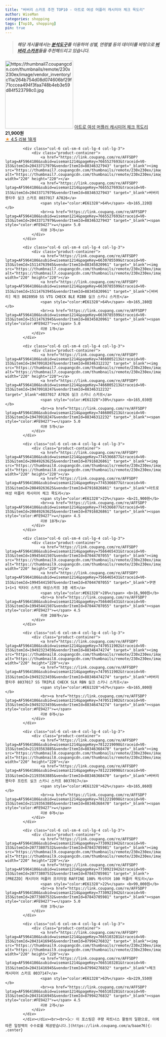 ```yaml
---
title: "버버리 스카프 추천 TOP10 - 아트로 여성 머플러 캐시미어 체크 목도리"
author: WiseMan
categories: shopping
tags: [Top10, shopping]
pin: true
---
```


> ##### 해당 게시물에서는 [**분석도구**](https://itemscout.io/)를 이용하여 **성별**, **연령별** 등의 데이터를 바탕으로 [**버버리 스카프**](https://link.coupang.com/a/baae76)들을 추천해드리고 있습니다.
<div class="container"><div class="row">
            <div class="col-6 col-sm-4 col-lg-4 col-lg-3">
                <div class="product-container">
                    <a href="https://link.coupang.com/re/AFFSDP?lptag=AF5964186&subid=wiseman1214&pageKey=7745366877&traceid=V0-153&itemId=20849263623&vendorItemId=87916826840" target="_blank"><img src="https://thumbnail7.coupangcdn.com/thumbnails/remote/230x230ex/image/vendor_inventory/c11a/264b754d08d074606bf29f71cccea494f3faa748b4eb3e59d84f523798c0.jpg" alt="https://thumbnail7.coupangcdn.com/thumbnails/remote/230x230ex/image/vendor_inventory/c11a/264b754d08d074606bf29f71cccea494f3faa748b4eb3e59d84f523798c0.jpg" width="220" height="220"></a>
                    <a href="https://link.coupang.com/re/AFFSDP?lptag=AF5964186&subid=wiseman1214&pageKey=7745366877&traceid=V0-153&itemId=20849263623&vendorItemId=87916826840" target="_blank">아트로 여성 머플러 캐시미어 체크 목도리</a>
                    <span style="color:#E61328"></span> <b>21,900원</b>
                    <br><a href="https://link.coupang.com/re/AFFSDP?lptag=AF5964186&subid=wiseman1214&pageKey=7745366877&traceid=V0-153&itemId=20849263623&vendorItemId=87916826840" target="_blank"><span style="color:#FE9427">★</span> 4.5
                    리뷰 18개</a>
                </div>
            </div>
            
            <div class="col-6 col-sm-4 col-lg-4 col-lg-3">
                <div class="product-container">
                    <a href="https://link.coupang.com/re/AFFSDP?lptag=AF5964186&subid=wiseman1214&pageKey=7665527693&traceid=V0-153&itemId=20433717979&vendorItemId=88346327943" target="_blank"><img src="https://thumbnail7.coupangcdn.com/thumbnails/remote/230x230ex/image/vendor_inventory/e444/ba54adbd5b4886530c667467ea5c779b09064782cd3a26be0d6ead5c88b6.jpg" alt="https://thumbnail7.coupangcdn.com/thumbnails/remote/230x230ex/image/vendor_inventory/e444/ba54adbd5b4886530c667467ea5c779b09064782cd3a26be0d6ead5c88b6.jpg" width="220" height="220"></a>
                    <a href="https://link.coupang.com/re/AFFSDP?lptag=AF5964186&subid=wiseman1214&pageKey=7665527693&traceid=V0-153&itemId=20433717979&vendorItemId=88346327943" target="_blank">버버리 몽타주 실크 스카프 8037017 A7026</a>
                    <span style="color:#E61328">64%</span> <b>165,220원</b>
                    <br><a href="https://link.coupang.com/re/AFFSDP?lptag=AF5964186&subid=wiseman1214&pageKey=7665527693&traceid=V0-153&itemId=20433717979&vendorItemId=88346327943" target="_blank"><span style="color:#FE9427">★</span> 5.0
                    리뷰 3개</a>
                </div>
            </div>
            
            <div class="col-6 col-sm-4 col-lg-4 col-lg-3">
                <div class="product-container">
                    <a href="https://link.coupang.com/re/AFFSDP?lptag=AF5964186&subid=wiseman1214&pageKey=6630785599&traceid=V0-153&itemId=15114763945&vendorItemId=88345820961" target="_blank"><img src="https://thumbnail7.coupangcdn.com/thumbnails/remote/230x230ex/image/vendor_inventory/461a/b734fce8493d2a0b6fb3df16ab70e9a9533bb235d71f6d324a63afad02a6.jpg" alt="https://thumbnail7.coupangcdn.com/thumbnails/remote/230x230ex/image/vendor_inventory/461a/b734fce8493d2a0b6fb3df16ab70e9a9533bb235d71f6d324a63afad02a6.jpg" width="220" height="220"></a>
                    <a href="https://link.coupang.com/re/AFFSDP?lptag=AF5964186&subid=wiseman1214&pageKey=6630785599&traceid=V0-153&itemId=15114763945&vendorItemId=88345820961" target="_blank">[버버리] 체크 8028950 SS VTG CHECK BLE RIBB 실크 스키니 스카프</a>
                    <span style="color:#E61328">64%</span> <b>165,280원</b>
                    <br><a href="https://link.coupang.com/re/AFFSDP?lptag=AF5964186&subid=wiseman1214&pageKey=6630785599&traceid=V0-153&itemId=15114763945&vendorItemId=88345820961" target="_blank"><span style="color:#FE9427">★</span> 5.0
                    리뷰 1개</a>
                </div>
            </div>
            
            <div class="col-6 col-sm-4 col-lg-4 col-lg-3">
                <div class="product-container">
                    <a href="https://link.coupang.com/re/AFFSDP?lptag=AF5964186&subid=wiseman1214&pageKey=7466005213&traceid=V0-153&itemId=19470918247&vendorItemId=88346312232" target="_blank"><img src="https://thumbnail7.coupangcdn.com/thumbnails/remote/230x230ex/image/vendor_inventory/7fd7/2314bf9cc957e19219dcc01d5935de998c2636b351033fab665708ce74db.jpg" alt="https://thumbnail7.coupangcdn.com/thumbnails/remote/230x230ex/image/vendor_inventory/7fd7/2314bf9cc957e19219dcc01d5935de998c2636b351033fab665708ce74db.jpg" width="220" height="220"></a>
                    <a href="https://link.coupang.com/re/AFFSDP?lptag=AF5964186&subid=wiseman1214&pageKey=7466005213&traceid=V0-153&itemId=19470918247&vendorItemId=88346312232" target="_blank">8037017 A7026 실크 스키니 스카프</a>
                    <span style="color:#E61328">30%</span> <b>165,030원</b>
                    <br><a href="https://link.coupang.com/re/AFFSDP?lptag=AF5964186&subid=wiseman1214&pageKey=7466005213&traceid=V0-153&itemId=19470918247&vendorItemId=88346312232" target="_blank"><span style="color:#FE9427">★</span> 5.0
                    리뷰 5개</a>
                </div>
            </div>
            
            <div class="col-6 col-sm-4 col-lg-4 col-lg-3">
                <div class="product-container">
                    <a href="https://link.coupang.com/re/AFFSDP?lptag=AF5964186&subid=wiseman1214&pageKey=7745366877&traceid=V0-153&itemId=20849263625&vendorItemId=87916826861" target="_blank"><img src="https://thumbnail8.coupangcdn.com/thumbnails/remote/230x230ex/image/vendor_inventory/9758/5ff7b963178af925b79956b1bb11c67dd406867cd74ad910319dc7df371e.jpg" alt="https://thumbnail8.coupangcdn.com/thumbnails/remote/230x230ex/image/vendor_inventory/9758/5ff7b963178af925b79956b1bb11c67dd406867cd74ad910319dc7df371e.jpg" width="220" height="220"></a>
                    <a href="https://link.coupang.com/re/AFFSDP?lptag=AF5964186&subid=wiseman1214&pageKey=7745366877&traceid=V0-153&itemId=20849263625&vendorItemId=87916826861" target="_blank">아트로 여성 머플러 캐시미어 체크 목도리</a>
                    <span style="color:#E61328">22%</span> <b>21,900원</b>
                    <br><a href="https://link.coupang.com/re/AFFSDP?lptag=AF5964186&subid=wiseman1214&pageKey=7745366877&traceid=V0-153&itemId=20849263625&vendorItemId=87916826861" target="_blank"><span style="color:#FE9427">★</span> 4.5
                    리뷰 18개</a>
                </div>
            </div>
            
            <div class="col-6 col-sm-4 col-lg-4 col-lg-3">
                <div class="product-container">
                    <a href="https://link.coupang.com/re/AFFSDP?lptag=AF5964186&subid=wiseman1214&pageKey=7566465431&traceid=V0-153&itemId=19945441507&vendorItemId=87044707055" target="_blank"><img src="https://thumbnail9.coupangcdn.com/thumbnails/remote/230x230ex/image/vendor_inventory/874f/05d01071e7c8e72c983fb6fe6626d954b7f0d2fc5599d927b9b8057c0c54.jpg" alt="https://thumbnail9.coupangcdn.com/thumbnails/remote/230x230ex/image/vendor_inventory/874f/05d01071e7c8e72c983fb6fe6626d954b7f0d2fc5599d927b9b8057c0c54.jpg" width="220" height="220"></a>
                    <a href="https://link.coupang.com/re/AFFSDP?lptag=AF5964186&subid=wiseman1214&pageKey=7566465431&traceid=V0-153&itemId=19945441507&vendorItemId=87044707055" target="_blank">쿠앤 1+1+1 빅타이 스카프 여성스카프 3종 세트</a>
                    <span style="color:#E61328">28%</span> <b>16,900원</b>
                    <br><a href="https://link.coupang.com/re/AFFSDP?lptag=AF5964186&subid=wiseman1214&pageKey=7566465431&traceid=V0-153&itemId=19945441507&vendorItemId=87044707055" target="_blank"><span style="color:#FE9427">★</span> 4.5
                    리뷰 208개</a>
                </div>
            </div>
            
            <div class="col-6 col-sm-4 col-lg-4 col-lg-3">
                <div class="product-container">
                    <a href="https://link.coupang.com/re/AFFSDP?lptag=AF5964186&subid=wiseman1214&pageKey=7470511902&traceid=V0-153&itemId=19492323459&vendorItemId=88346474274" target="_blank"><img src="https://thumbnail8.coupangcdn.com/thumbnails/remote/230x230ex/image/vendor_inventory/af4e/b023e32f7786269a6caea0953e9baa0a0e9f0610f0e11e627b25e21db2a0.jpg" alt="https://thumbnail8.coupangcdn.com/thumbnails/remote/230x230ex/image/vendor_inventory/af4e/b023e32f7786269a6caea0953e9baa0a0e9f0610f0e11e627b25e21db2a0.jpg" width="220" height="220"></a>
                    <a href="https://link.coupang.com/re/AFFSDP?lptag=AF5964186&subid=wiseman1214&pageKey=7470511902&traceid=V0-153&itemId=19492323459&vendorItemId=88346474274" target="_blank">버버리 몽타주 8037017 SS TRIPLE CHECK SLK RBN 실크 스키니 스카프</a>
                    <span style="color:#E61328">67%</span> <b>165,800원</b>
                    <br><a href="https://link.coupang.com/re/AFFSDP?lptag=AF5964186&subid=wiseman1214&pageKey=7470511902&traceid=V0-153&itemId=19492323459&vendorItemId=88346474274" target="_blank"><span style="color:#FE9427">★</span> 
                    리뷰 0개</a>
                </div>
            </div>
            
            <div class="col-6 col-sm-4 col-lg-4 col-lg-3">
                <div class="product-container">
                    <a href="https://link.coupang.com/re/AFFSDP?lptag=AF5964186&subid=wiseman1214&pageKey=7812219098&traceid=V0-153&itemId=21193563885&vendorItemId=88346368470" target="_blank"><img src="https://thumbnail8.coupangcdn.com/thumbnails/remote/230x230ex/image/vendor_inventory/af4e/b023e32f7786269a6caea0953e9baa0a0e9f0610f0e11e627b25e21db2a0.jpg" alt="https://thumbnail8.coupangcdn.com/thumbnails/remote/230x230ex/image/vendor_inventory/af4e/b023e32f7786269a6caea0953e9baa0a0e9f0610f0e11e627b25e21db2a0.jpg" width="220" height="220"></a>
                    <a href="https://link.coupang.com/re/AFFSDP?lptag=AF5964186&subid=wiseman1214&pageKey=7812219098&traceid=V0-153&itemId=21193563885&vendorItemId=88346368470" target="_blank">버버리 몽타주 프린트 실크 스키니 스카프 8037017</a>
                    <span style="color:#E61328">62%</span> <b>165,860원</b>
                    <br><a href="https://link.coupang.com/re/AFFSDP?lptag=AF5964186&subid=wiseman1214&pageKey=7812219098&traceid=V0-153&itemId=21193563885&vendorItemId=88346368470" target="_blank"><span style="color:#FE9427">★</span> 
                    리뷰 0개</a>
                </div>
            </div>
            
            <div class="col-6 col-sm-4 col-lg-4 col-lg-3">
                <div class="product-container">
                    <a href="https://link.coupang.com/re/AFFSDP?lptag=AF5964186&subid=wiseman1214&pageKey=7730921942&traceid=V0-153&itemId=20773807532&vendorItemId=87843705981" target="_blank"><img src="https://thumbnail9.coupangcdn.com/thumbnails/remote/230x230ex/image/vendor_inventory/01bd/951a42688a1d261395f07f21ef6263e8d6278b6e2ecc4f1198cb524bbe36.jpg" alt="https://thumbnail9.coupangcdn.com/thumbnails/remote/230x230ex/image/vendor_inventory/01bd/951a42688a1d261395f07f21ef6263e8d6278b6e2ecc4f1198cb524bbe36.jpg" width="220" height="220"></a>
                    <a href="https://link.coupang.com/re/AFFSDP?lptag=AF5964186&subid=wiseman1214&pageKey=7730921942&traceid=V0-153&itemId=20773807532&vendorItemId=87843705981" target="_blank">[PREZZO] 캐시미어 머플러 프리미엄 RAFFINE 100% 캐시미어 100 머플러 목도리</a>
                    <span style="color:#E61328">22%</span> <b>99,000원</b>
                    <br><a href="https://link.coupang.com/re/AFFSDP?lptag=AF5964186&subid=wiseman1214&pageKey=7730921942&traceid=V0-153&itemId=20773807532&vendorItemId=87843705981" target="_blank"><span style="color:#FE9427">★</span> 5.0
                    리뷰 3개</a>
                </div>
            </div>
            
            <div class="col-6 col-sm-4 col-lg-4 col-lg-3">
                <div class="product-container">
                    <a href="https://link.coupang.com/re/AFFSDP?lptag=AF5964186&subid=wiseman1214&pageKey=7665103281&traceid=V0-153&itemId=20431416945&vendorItemId=87994276832" target="_blank"><img src="https://thumbnail9.coupangcdn.com/thumbnails/remote/230x230ex/image/vendor_inventory/3b6d/66a34f054586b2c2d05b2584c1b2dec2fefe45df775593e1ff88cbefc9f8.png" alt="https://thumbnail9.coupangcdn.com/thumbnails/remote/230x230ex/image/vendor_inventory/3b6d/66a34f054586b2c2d05b2584c1b2dec2fefe45df775593e1ff88cbefc9f8.png" width="220" height="220"></a>
                    <a href="https://link.coupang.com/re/AFFSDP?lptag=AF5964186&subid=wiseman1214&pageKey=7665103281&traceid=V0-153&itemId=20431416945&vendorItemId=87994276832" target="_blank">체크 캐시미어 스카프 8037147</a>
                    <span style="color:#E61328">63%</span> <b>229,550원</b>
                    <br><a href="https://link.coupang.com/re/AFFSDP?lptag=AF5964186&subid=wiseman1214&pageKey=7665103281&traceid=V0-153&itemId=20431416945&vendorItemId=87994276832" target="_blank"><span style="color:#FE9427">★</span> 4.5
                    리뷰 2개</a>
                </div>
            </div>
            </div></div><br><br>[👉 이 포스팅은 쿠팡 파트너스 활동의 일환으로, 이에 따른 일정액의 수수료를 제공받습니다.](https://link.coupang.com/a/baae76){: .center}
